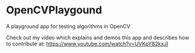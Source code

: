 # OpenCVPlaygound
A playground app for testing algorithms in OpenCV

Check out my video which explains and demos this app and describes how to contribute at:
https://www.youtube.com/watch?v=UVKpY82kxJI
